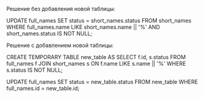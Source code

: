 Решение без добавления новой таблицы:

UPDATE full_names
SET status = short_names.status
FROM short_names
WHERE full_names.name LIKE short_names.name || '%'
  AND short_names.status IS NOT NULL;

Решение с добавлением новой таблицы:

CREATE TEMPORARY TABLE new_table AS
SELECT f.id, s.status
FROM full_names f
JOIN short_names s ON f.name LIKE s.name || '%'
WHERE s.status IS NOT NULL;

UPDATE full_names
SET status = new_table.status
FROM new_table
WHERE full_names.id = new_table.id;